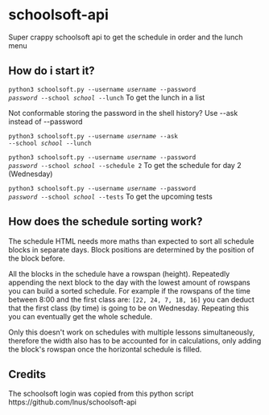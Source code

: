 # schoolsoft-api
Super crappy schoolsoft api to get the schedule in order and the lunch menu

<h2>How do i start it?</h2>

<code>python3 schoolsoft.py --username *username* --password *password* --school *school* --lunch</code>
To get the lunch in a list

Not conformable storing the password in the shell history? Use --ask instead of --password

<code>python3 schoolsoft.py --username *username* --ask --school *school* --lunch</code>

<code>python3 schoolsoft.py --username *username* --password *password* --school *school* --schedule 2</code>
To get the schedule for day 2 (Wednesday)

<code>python3 schoolsoft.py --username *username* --password *password* --school *school* --tests</code>
To get the upcoming tests

<h2>How does the schedule sorting work?</h2>

The schedule HTML needs more maths than expected to sort all schedule blocks in separate days. Block positions are determined by the position of the block before. 

All the blocks in the schedule have a rowspan (height). Repeatedly appending the next block to the day with the lowest amount of rowspans you can build a sorted schedule. 
For example if the rowspans of the time between 8:00 and the first class are: `[22, 24, 7, 18, 16]` you can deduct that the first class (by time) is going to be on Wednesday. Repeating this you can eventually get the whole schedule. 

Only this doesn't work on schedules with multiple lessons simultaneously, therefore the width also has to be accounted for in calculations, only adding the block's rowspan once the horizontal schedule is filled. 

<h2>Credits</h2>
The schoolsoft login was copied from this python script
https://github.com/lnus/schoolsoft-api
